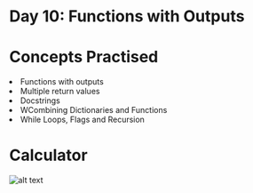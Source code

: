 # Day 10: Functions with Outputs

# Concepts Practised
<li> Functions with outputs </li>
<li> Multiple return values </li>
<li> Docstrings </li>
<li> WCombining Dictionaries and Functions</li>
<li> While Loops, Flags and Recursion </li>

# Calculator
![alt text](https://github.com/marroth2808/100-Days-of-Code-The-Complete-Python-Pro-Bootcamp/blob/main/Day%2010/Calculator.gif)

